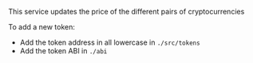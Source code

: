 This service updates the price of the different pairs of cryptocurrencies

To add a new token:

- Add the token address in all lowercase in `./src/tokens`
- Add the token ABI in `./abi`